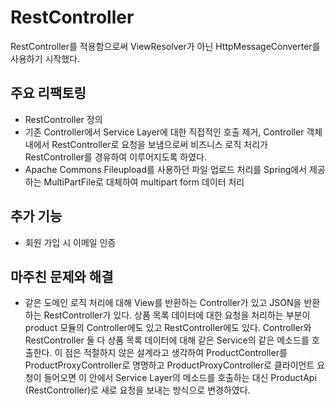 # RestController
RestController를 적용함으로써 ViewResolver가 아닌 HttpMessageConverter를 사용하기 시작했다.

## 주요 리팩토링
- RestController 정의
- 기존 Controller에서 Service Layer에 대한 직접적인 호출 제거, Controller 객체 내에서 RestController로 요청을 보냄으로써 비즈니스 로직 처리가 RestController를 경유하여 이루어지도록 하였다.
- Apache Commons Fileupload를 사용하던 파일 업로드 처리를 Spring에서 제공하는 MultiPartFile로 대체하여 multipart form 데이터 처리

## 추가 기능
- 회원 가입 시 이메일 인증

## 마주친 문제와 해결
- 같은 도메인 로직 처리에 대해 View를 반환하는 Controller가 있고 JSON을 반환하는 RestController가 있다. 상품 목록 데이터에 대한 요청을 처리하는 부분이 product 모듈의 Controller에도 있고 RestController에도 있다. Controller와 RestController 둘 다 상품 목록 데이터에 대해 같은 Service의 같은 메소드를 호출한다. 이 점은 적절하지 않은 설계라고 생각하여 ProductController를 ProductProxyController로 명명하고 ProductProxyController로 클라이언트 요청이 들어오면 이 안에서 Service Layer의 메소드를 호출하는 대신 ProductApi (RestController)로 새로 요청을 보내는 방식으로 변경하였다.
